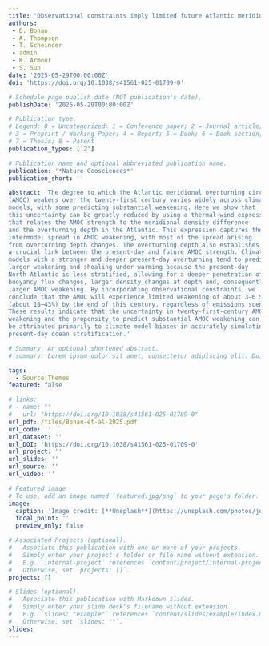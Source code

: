 ```yaml
---
title: 'Observational constraints imply limited future Atlantic meridional overturning circulation weakening'
authors:
 - D. Bonan
 - A. Thompson
 - T. Scheinder
 - admin
 - K. Armour
 - S. Sun
date: '2025-05-29T00:00:00Z'
doi: 'https://doi.org/10.1038/s41561-025-01709-0'

# Schedule page publish date (NOT publication's date).
publishDate: '2025-05-29T00:00:00Z'

# Publication type.
# Legend: 0 = Uncategorized; 1 = Conference paper; 2 = Journal article;
# 3 = Preprint / Working Paper; 4 = Report; 5 = Book; 6 = Book section;
# 7 = Thesis; 8 = Patent
publication_types: ['2']

# Publication name and optional abbreviated publication name.
publication: '*Nature Geosciences*'
publication_short: ''

abstract: 'The degree to which the Atlantic meridional overturning circulation
(AMOC) weakens over the twenty-first century varies widely across climate
models, with some predicting substantial weakening. Here we show that
this uncertainty can be greatly reduced by using a thermal-wind expression
that relates the AMOC strength to the meridional density difference
and the overturning depth in the Atlantic. This expression captures the
intermodel spread in AMOC weakening, with most of the spread arising
from overturning depth changes. The overturning depth also establishes
a crucial link between the present-day and future AMOC strength. Climate
models with a stronger and deeper present-day overturning tend to predict
larger weakening and shoaling under warming because the present-day
North Atlantic is less stratified, allowing for a deeper penetration of surface
buoyancy flux changes, larger density changes at depth and, consequently,
larger AMOC weakening. By incorporating observational constraints, we
conclude that the AMOC will experience limited weakening of about 3–6 Sv
(about 18–43%) by the end of this century, regardless of emissions scenario.
These results indicate that the uncertainty in twenty-first-century AMOC
weakening and the propensity to predict substantial AMOC weakening can
be attributed primarily to climate model biases in accurately simulating the
present-day ocean stratification.'

# Summary. An optional shortened abstract.
# summary: Lorem ipsum dolor sit amet, consectetur adipiscing elit. Duis posuere tellus ac convallis placerat. Proin tincidunt magna sed ex sollicitudin condimentum.

tags:
  - Source Themes
featured: false

# links:
# - name: ""
#   url: "https://doi.org/10.1038/s41561-025-01709-0"
url_pdf: /files/Bonan-et-al-2025.pdf 
url_code: ''
url_dataset: ''
url_DOI: 'https://doi.org/10.1038/s41561-025-01709-0'
url_project: ''
url_slides: ''
url_source: ''
url_video: ''

# Featured image
# To use, add an image named `featured.jpg/png` to your page's folder.
image:
  caption: 'Image credit: [**Unsplash**](https://unsplash.com/photos/jdD8gXaTZsc)'
  focal_point: ''
  preview_only: false

# Associated Projects (optional).
#   Associate this publication with one or more of your projects.
#   Simply enter your project's folder or file name without extension.
#   E.g. `internal-project` references `content/project/internal-project/index.md`.
#   Otherwise, set `projects: []`.
projects: []

# Slides (optional).
#   Associate this publication with Markdown slides.
#   Simply enter your slide deck's filename without extension.
#   E.g. `slides: "example"` references `content/slides/example/index.md`.
#   Otherwise, set `slides: ""`.
slides:
---
```

